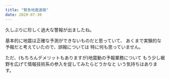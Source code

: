 ```yaml
---
title: "緊急地震速報"
date: 2020-07-30
---
```


久しぶりに珍しく過大な警報が出ましたね。

基本的に地震は正確な予測ができないものだと思っていて、
あくまで実験的な予報だと考えていたので、誤報については
特に何も思っていません。

ただ、(もちろんデメリットもありますが)地震動の予報業務について
もう少し裾野を広げて情報技術系の参入を促してみたらどうかなと
いう気持ちはあります。


